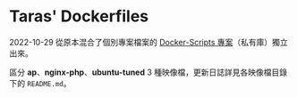 # Taras' Dockerfiles

2022-10-29 從原本混合了個別專案檔案的 [Docker-Scripts 專案](https://github.com/Wujidadi/Docker-Scripts)（私有庫）獨立出來。

區分 **ap**、**nginx-php**、**ubuntu-tuned** 3 種映像檔，更新日誌詳見各映像檔目錄下的 `README.md`。
